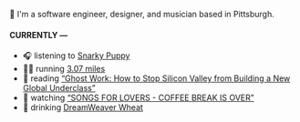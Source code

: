 👋 I'm a software engineer, designer, and musician based in Pittsburgh.

#### CURRENTLY —

* 🎧 listening to [Snarky Puppy](https://www.last.fm/music/Snarky+Puppy/_/Tio+Macaco)
* 🏃‍♂️ running [3.07 miles](https://www.strava.com/activities/3962902090)
* 📘 reading [“Ghost Work: How to Stop Silicon Valley from Building a New Global Underclass”](https://www.goodreads.com/book/show/41963432-ghost-work)
* 🍿 watching [“SONGS FOR LOVERS - COFFEE BREAK IS OVER”](https://youtu.be/aYYFmp9NBTk)
* 🍺 drinking [DreamWeaver Wheat](https://untappd.com/user/namoscato/checkin/927891203)
